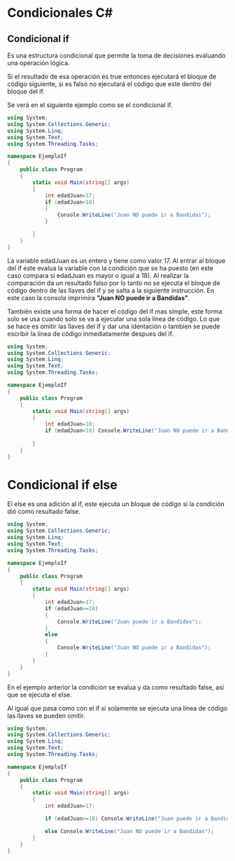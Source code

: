 # Condicionales C#

## Condicional if
Es una estructura condicional que permite la toma de decisiones evaluando una operación lógica. 

Si el resultado de esa operación es true entonces ejecutará el bloque de código siguiente, si es falsó no ejecutará el código que este dentro del bloque del if.

Se verá en el siguiente ejemplo como se el condicional if. 
```C#
using System;
using System.Collections.Generic;
using System.Linq;
using System.Text;
using System.Threading.Tasks;

namespace EjemploIf
{
    public class Program
    {
        static void Main(string[] args)
        {
            int edadJuan=17;
            if (edadJuan<18)
            {
                Console.WriteLine("Juan NO puede ir a Bandidas");
            }

        }
    }
}
```
La variable edadJuan es un entero y tiene como valor 17. Al entrar al bloque del if este evalua la variable con la condición que se ha puesto (en este caso compara si edadJuan es mayor o igual a 18). Al realizar la comparación da un resultado falso por lo tanto no se ejecuta el bloque de código dentro de las llaves del if y se salta a la siguiente instrucción. En este caso la consola imprimira **"Juan NO puede ir a Bandidas"**.

También existe una forma de hacer el código del if mas simple, este forma solo se usa cuando solo se va a ejecutar una sola línea de código. Lo que se hace es omitir las llaves del if y dar una identación o tambíen se puede escribir la línea de código inmediatamente despues del if.

```C#
using System;
using System.Collections.Generic;
using System.Linq;
using System.Text;
using System.Threading.Tasks;

namespace EjemploIf
{
    public class Program
    {
        static void Main(string[] args)
        {
            int edadJuan=18;
            if (edadJuan<18) Console.WriteLine("Juan NO puede ir a Bandidas");
               
        }
    }
}
```
# Condicional if else
El else es una adición al if, este ejecuta un bloque de código si la condición dió como resultado false.

```C#
using System;
using System.Collections.Generic;
using System.Linq;
using System.Text;
using System.Threading.Tasks;

namespace EjemploIf
{
    public class Program
    {
        static void Main(string[] args)
        {
            int edadJuan=17;
            if (edadJuan>=18) 
            {
                Console.WriteLine("Juan puede ir a Bandidas");
            } 
            else
            {
                Console.WriteLine("Juan NO puede ir a Bandidas");
            }  
        }
    }
}
```
En el ejemplo anterior la condición se evalua y da como resultado false, así que se ejecuta el else.

Al igual que pasa como con el if si solamente se ejecuta una línea de código las llaves se pueden omitir. 

```C#
using System;
using System.Collections.Generic;
using System.Linq;
using System.Text;
using System.Threading.Tasks;

namespace EjemploIf
{
    public class Program
    {
        static void Main(string[] args)
        {
            int edadJuan=17;

            if (edadJuan>=18) Console.WriteLine("Juan puede ir a Bandidas");

            else Console.WriteLine("Juan NO puede ir a Bandidas");  
        }
    }
}
```